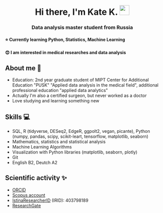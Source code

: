 <h1 align="center">Hi there, I'm Kate K.</a> 
<img src="https://github.com/blackcater/blackcater/raw/main/images/Hi.gif" height="32"/></h1>
<h3 align="center">Data analysis master student from Russia


#### ⭐ Currently learning Python, Statistics, Machine Learning 

#### 😍 I am interested in medical researches and data analysis 

## About me 👩
 - Education: 2nd year graduate student of MIPT Center for Additional Education "PUSK" "Applied data analysis in the medical field", additional professional education "applied data analytics"
 - Actually I'm also a certified surgeon, but never worked as a doctor
 - Love studying and learning something new

## Skills 💻
 - SQL, R (tidyverse, DESeq2, EdgeR, ggpolt2, vegan, picante), Python (numpy, pandas, scipy, scikit-leart, tensorflow, matplotlib, seaborn)
 - Mathematics, statistics and statistical analysis
 - Machine Learning Algorithms
 - Visualization with Python libraries (matplotlib, seaborn, plotly)
 - Git
 - English B2, Deutch A2

## Scientific activity ✨
 - [ORCID](https://orcid.org/0000-0001-6322-7016)
 - [Scopus account](https://www.scopus.com/authid/detail.uri?authorId=57219126457)
 - [IstinaResearcherID](https://istina.msu.ru/workers/403798189/) (IRID): 403798189
 - [ResearchGate](https://www.researchgate.net/profile/Ekaterina-Kazachenko-2)
